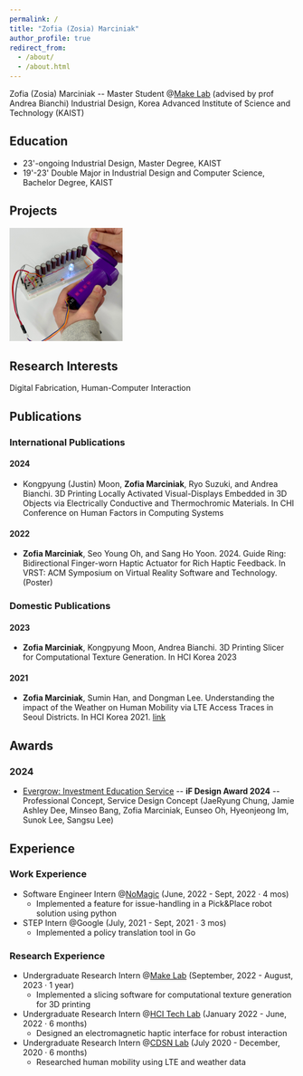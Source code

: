 ```yaml
---
permalink: /
title: "Zofia (Zosia) Marciniak"
author_profile: true
redirect_from: 
  - /about/
  - /about.html
---
```


Zofia (Zosia) Marciniak -- Master Student @[Make Lab](https://make.kaist.ac.kr/) (advised by prof Andrea Bianchi)
Industrial Design, Korea Advanced Institute of Science and Technology (KAIST)


## Education

*   23'-ongoing Industrial Design, Master Degree, KAIST
*   19'-23' Double Major in Industrial Design and Computer Science, Bachelor Degree, KAIST

## Projects
<img src="images/thermopixels.png" alt="ThermoPixels" width="200" href="https://zosia-hci.github.io/publication/2024-thermopixels">

## Research Interests

Digital Fabrication, Human-Computer Interaction

## Publications

### International Publications

#### 2024
- Kongpyung (Justin) Moon, **Zofia Marciniak**, Ryo Suzuki, and Andrea Bianchi. 3D Printing Locally Activated Visual-Displays Embedded in 3D Objects via Electrically Conductive and Thermochromic Materials. In CHI Conference on Human Factors in Computing Systems 

#### 2022
- **Zofia Marciniak**, Seo Young Oh, and Sang Ho Yoon. 2024. Guide Ring: Bidirectional Finger-worn Haptic Actuator for Rich Haptic Feedback. In VRST: ACM Symposium on Virtual Reality Software and Technology. (Poster)


### Domestic Publications

#### 2023
- **Zofia Marciniak**, Kongpyung Moon, Andrea Bianchi. 3D Printing Slicer for Computational Texture Generation. In HCI Korea 2023

#### 2021
- **Zofia Marciniak**, Sumin Han, and Dongman Lee. Understanding the impact of the Weather on Human Mobility via LTE Access Traces in Seoul Districts. In HCI Korea 2021. [link](https://www.dbpia.co.kr/journal/articleDetail?nodeId=NODE10530300)

## Awards

### 2024

- [Evergrow: Investment Education Service](https://ifdesign.com/en/winner-ranking/project/evergrow-investment-education-service/618273) -- **iF Design Award 2024** -- Professional Concept, Service Design Concept (JaeRyung Chung, Jamie Ashley Dee, Minseo Bang, Zofia Marciniak, Eunseo Oh, Hyeonjeong Im, Sunok Lee, Sangsu Lee)

## Experience

### Work Experience
- Software Engineer Intern @[NoMagic](https://nomagic.ai/) (June, 2022 - Sept, 2022 · 4 mos) 
    - Implemented a feature for issue-handling in a Pick&Place robot solution using python
- STEP Intern @Google (July, 2021 - Sept, 2021 · 3 mos)
    - Implemented a policy translation tool in Go

### Research Experience
- Undergraduate Research Intern @[Make Lab](https://make.kaist.ac.kr/) (September, 2022 - August, 2023 · 1 year)
  - Implemented a slicing software for computational texture generation for 3D printing
- Undergraduate Research Intern @[HCI Tech Lab](https://hcitech.org/) (January 2022 - June, 2022 · 6 months)
  - Designed an electromagnetic haptic interface for robust interaction
- Undergraduate Research Intern @[CDSN Lab](http://cds.kaist.ac.kr/) (July 2020 - December, 2020 · 6 months)
  - Researched human mobility using LTE and weather data
